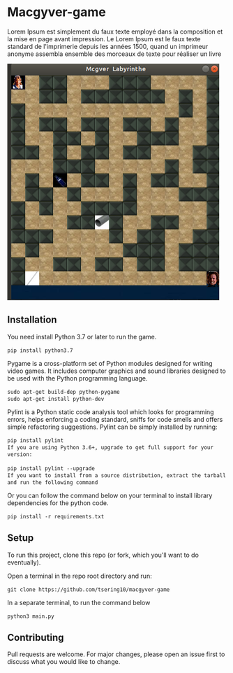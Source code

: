 



# Macgyver-game

Lorem Ipsum est simplement du faux texte employé dans la composition et la mise en page avant impression. Le Lorem Ipsum est le faux texte standard de l'imprimerie depuis les années 1500, quand un imprimeur anonyme assembla ensemble des morceaux de texte pour réaliser un livre

![alt text][logo]

[logo]: https://github.com/tsering10/macgyver-game/blob/master/images/logo.png "Logo Title Text 2"

## Installation

You need install Python 3.7 or later to run the game. 

```
pip install python3.7 
```

Pygame is a cross-platform set of Python modules designed for writing video games. It includes computer graphics and sound libraries designed to be used with the Python programming language. 

```
sudo apt-get build-dep python-pygame
sudo apt-get install python-dev

```

Pylint is a Python static code analysis tool which looks for programming errors, helps enforcing a coding standard, sniffs for code smells and offers simple refactoring suggestions. 
Pylint can be simply installed by running:

```
pip install pylint
If you are using Python 3.6+, upgrade to get full support for your version:

pip install pylint --upgrade
If you want to install from a source distribution, extract the tarball and run the following command
```

Or you can follow the command below on your terminal to install library dependencies for the python code. 
```
pip install -r requirements.txt
```


## Setup
To run this project, clone this repo (or fork, which you'll want to do eventually).

Open a terminal in the repo root directory and run:
```
git clone https://github.com/tsering10/macgyver-game
```
In a separate terminal, to run the command below 
```
python3 main.py
```


## Contributing
Pull requests are welcome. For major changes, please open an issue first to discuss what you would like to change.




